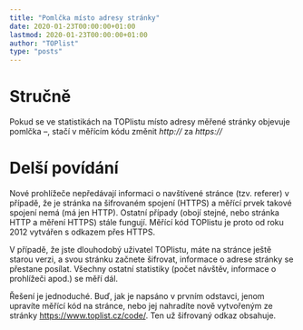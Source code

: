 ```yaml
---
title: "Pomlčka místo adresy stránky"
date: 2020-01-23T00:00:00+01:00
lastmod: 2020-01-23T00:00:00+01:00
author: "TOPlist"
type: "posts"
---
```

# Stručně

Pokud se ve statistikách na TOPlistu místo adresy měřené stránky objevuje pomlčka –, stačí v měřícím kódu změnit *http://* za *https://*
# Delší povídání

Nové prohlížeče nepředávají informaci o navštívené stránce (tzv. referer) v případě, že je stránka na šifrovaném spojení (HTTPS) a měřící prvek takové spojení nemá (má jen HTTP). Ostatní případy (obojí stejné, nebo stránka HTTP a měření HTTPS) stále fungují.
Měřící kód TOPlistu je proto od roku 2012 vytvářen s odkazem přes HTTPS.

V případě, že jste dlouhodobý uživatel TOPlistu, máte na stránce ještě starou verzi, a svou stránku začnete šifrovat, informace o adrese stránky se přestane posílat. Všechny ostatní statistiky (počet návštěv, informace o prohlížeči apod.) se měří dál.

Řešení je jednoduché. Buď, jak je napsáno v prvním odstavci, jenom upravíte měřící kód na stránce, nebo jej nahradíte nově vytvořeným ze stránky https://www.toplist.cz/code/. Ten už šifrovaný odkaz obsahuje.